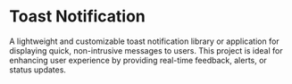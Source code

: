 # Toast Notification

A lightweight and customizable toast notification library or application for displaying quick, non-intrusive messages to users. This project is ideal for enhancing user experience by providing real-time feedback, alerts, or status updates.
